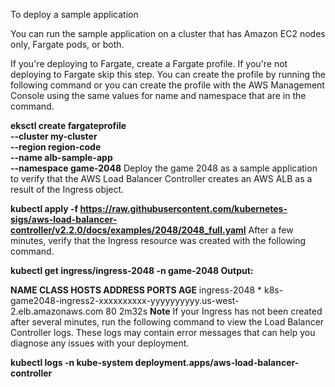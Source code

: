 To deploy a sample application

You can run the sample application on a cluster that has Amazon EC2 nodes only, Fargate pods, or both.

If you're deploying to Fargate, create a Fargate profile. If you're not deploying to Fargate skip this step. You can create the profile by running the following command or you can create the profile with the AWS Management Console using the same values for name and namespace that are in the command.

**eksctl create fargateprofile \
    --cluster my-cluster \
    --region region-code \
    --name alb-sample-app \
    --namespace game-2048**
Deploy the game 2048 as a sample application to verify that the AWS Load Balancer Controller creates an AWS ALB as a result of the Ingress object.

**kubectl apply -f https://raw.githubusercontent.com/kubernetes-sigs/aws-load-balancer-controller/v2.2.0/docs/examples/2048/2048_full.yaml**
After a few minutes, verify that the Ingress resource was created with the following command.

**kubectl get ingress/ingress-2048 -n game-2048
Output:**

**NAME           CLASS    HOSTS   ADDRESS                                                                   PORTS   AGE**
ingress-2048   <none>   *       k8s-game2048-ingress2-xxxxxxxxxx-yyyyyyyyyy.us-west-2.elb.amazonaws.com     80      2m32s
**Note**
If your Ingress has not been created after several minutes, run the following command to view the Load Balancer Controller logs. These logs may contain error messages that can help you diagnose any issues with your deployment.

**kubectl logs -n kube-system   deployment.apps/aws-load-balancer-controller**
